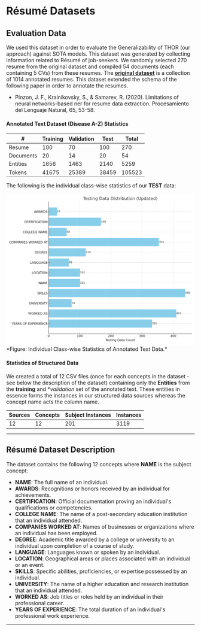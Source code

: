 # Résumé Datasets

## Evaluation Data
We used this dataset in order to evaluate the Generalizability of THOR (our approach) against SOTA models. This dataset was generated by collecting information related to Résumé of job-seekers. We randomly selected 270 resume from the original dataset and compiled 54 documents (each containing 5 CVs) from these resumes. The [**original dataset**](https://www.romanshilpakar.com.np/blog/6) is a collection of 1014 annotated resumes. This dataset extended the schema of the following paper in order to annotate the resumes.

- Pinzon, J. F., Krainikovsky, S., & Samarev, R. (2020). Limitations of neural networks-based ner for resume data extraction. Procesamiento del Lenguaje Natural, 65, 53-58.

#### Annotated Text Dataset (Disease A-Z) Statistics

| \#          | Training | Validation | Test | Total  |
|-------------|----------|------------|------|--------|
| Resume      | 100      | 70         | 100  | 270    |
| Documents   | 20       | 14         | 20   | 54     |
| Entities    | 1656     | 1463       | 2140 | 5259   |
| Tokens      | 41675    | 25389      | 38459| 105523 |

The following is the individual class-wise statistics of our **TEST** data:

<p align="left">
  <img src="test_statistics.png" width="600"/><br>
  *Figure: Individual Class-wise Statistics of Annotated Test Data.*
</p>

#### Statistics of Structured Data

We created a total of 12 CSV files (once for each concepts in the dataset - see below the description of the dataset) containing only the **Entities** from the **training** and **validation* set of the annotated text. These entities in essence forms the instances in our structured data sources whereas the concept name acts the column name. 

| Sources | Concepts | Subject Instances | Instances |
|---------|----------|-------------------|-----------|
| 12      | 12       | 201               | 3119      |

---

## Résumé Dataset Description

The dataset contains the following 12 concepts where **NAME** is the subject concept:

- **NAME**: The full name of an individual.
- **AWARDS**: Recognitions or honors received by an individual for achievements.
- **CERTIFICATION**: Official documentation proving an individual's qualifications or competencies.
- **COLLEGE NAME**: The name of a post-secondary education institution that an individual attended.
- **COMPANIES WORKED AT**: Names of businesses or organizations where an individual has been employed.
- **DEGREE**: Academic title awarded by a college or university to an individual upon completion of a course of study.
- **LANGUAGE**: Languages known or spoken by an individual.
- **LOCATION**: Geographical areas or places associated with an individual or an event.
- **SKILLS**: Specific abilities, proficiencies, or expertise possessed by an individual.
- **UNIVERSITY**: The name of a higher education and research institution that an individual attended.
- **WORKED AS**: Job titles or roles held by an individual in their professional career.
- **YEARS OF EXPERIENCE**: The total duration of an individual's professional work experience.

---

